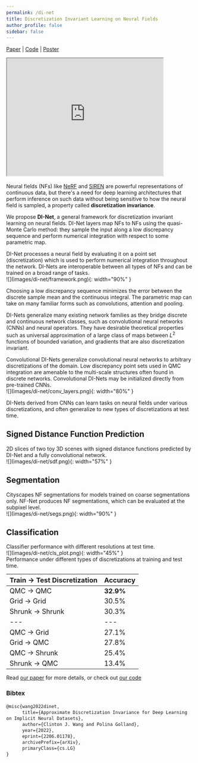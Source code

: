 ```yaml
---
permalink: /di-net
title: Discretization Invariant Learning on Neural Fields
author_profile: false
sidebar: false
---
```


<style type="text/css">
	th, td {
		font-size: 18px;
	}
</style>

[Paper](http://arxiv.org/abs/2206.01178) \| [Code](https://github.com/clintonjwang/di-net) \| [Poster](images/di-net/poster.png)

<!-- <video width="480" height="270" controls>
  <source src="files/neurreps_video.mp4" type="video/mp4">
Your browser does not support the video tag.
</video> -->
<iframe width="420" height="315" src="https://www.youtube.com/embed/NlcOBLxbekc"></iframe>

Neural fields (NFs) like [NeRF](https://www.matthewtancik.com/nerf) and [SIREN](https://www.vincentsitzmann.com/siren/) are powerful representations of continuous data, but there's a need for deep learning architectures that perform inference on such data without being sensitive to how the neural field is sampled, a property called **discretization invariance**.

We propose **DI-Net**, a general framework for discretization invariant learning on neural fields. DI-Net layers map NFs to NFs using the quasi-Monte Carlo method: they sample the input along a low discrepancy sequence and perform numerical integration with respect to some parametric map.

<figcaption>DI-Net processes a neural field by evaluating it on a point set (discretization) which is used to perform numerical integration throughout the network. DI-Nets are interoperable between all types of NFs and can be trained on a broad range of tasks.</figcaption>
![](images/di-net/framework.png){: width="90%" }

Choosing a low discrepancy sequence minimizes the error between the discrete sample mean and the continuous integral. The parametric map can take on many familiar forms such as convolutions, attention and pooling.

DI-Nets generalize many existing network families as they bridge discrete and continuous network classes, such as convolutional neural networks (CNNs) and neural operators.
They have desirable theoretical properties such as universal approximation of a large class of maps between $L^2$ functions of bounded variation, and gradients that are also discretization invariant.

<figcaption>Convolutional DI-Nets generalize convolutional neural networks to arbitrary discretizations of the domain. Low discrepancy point sets used in QMC integration are amenable to the multi-scale structures often found in discrete networks. Convolutional DI-Nets may be initialized directly from pre-trained CNNs.</figcaption>
![](images/di-net/conv_layers.png){: width="80%" }

DI-Nets derived from CNNs can learn tasks on neural fields under various discretizations, and often generalize to new types of discretizations at test time.

## Signed Distance Function Prediction

<figcaption>2D slices of two toy 3D scenes with signed distance functions predicted by DI-Net and a fully convolutional network.</figcaption>
![](images/di-net/sdf.png){: width="57%" }

## Segmentation

<figcaption>Cityscapes NF segmentations for models trained on coarse segmentations only. NF-Net produces NF segmentations, which can be evaluated at the subpixel level.</figcaption>
![](images/di-net/segs.png){: width="90%" }

## Classification

<figcaption>Classifier performance with different resolutions at test time.</figcaption>
![](images/di-net/cls_plot.png){: width="45%" }

<figcaption>Performance under different types of discretizations at training and test time.</figcaption>

| **Train $\to$ Test Discretization** | **Accuracy** |
| --- | --- |
| QMC $\to$ QMC | **32.9%** |
| Grid $\to$ Grid | 30.5% |
| Shrunk $\to$ Shrunk | 30.3% |
| --- | --- |
| QMC $\to$ Grid | 27.1% |
| Grid $\to$ QMC | 27.8% |
| QMC $\to$ Shrunk | 25.4% |
| Shrunk $\to$ QMC | 13.4% |

Read [our paper](http://arxiv.org/abs/2206.01178) for more details, or check out [our code](https://github.com/clintonjwang/di-net)

### Bibtex

```
@misc{wang2022dinet,
      title={Approximate Discretization Invariance for Deep Learning on Implicit Neural Datasets}, 
      author={Clinton J. Wang and Polina Golland},
      year={2022},
      eprint={2206.01178},
      archivePrefix={arXiv},
      primaryClass={cs.LG}
}
```
